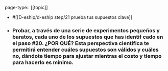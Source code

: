 page-type:: [[topic]]

- #[[D-eship/d-eship step/21 prueba tus supuestos clave]]

- ### Probar, a través de una serie de experimentos pequeños y baratos, cada uno de los supuestos que has identif cado en el paso #20. ¿POR QUÉ? Esta perspectiva científica te permitirá entender cuáles supuestos son válidos y cuáles no, dándote tiempo para ajustar mientras el costo y tiempo para hacerlo es mínimo.



